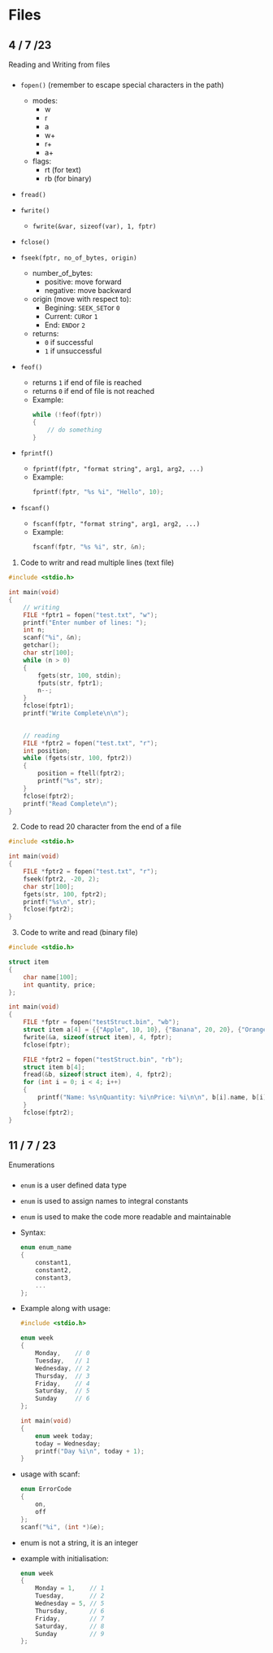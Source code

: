 # Files
## 4 / 7 /23

Reading and Writing from files

###
- `fopen()` (remember to escape special characters in the path)
    - modes:
        - w
        - r
        - a
        - w+
        - r+
        - a+
    - flags:
        - rt (for text)
        - rb (for binary)

- `fread()`
- `fwrite()`
   - `fwrite(&var, sizeof(var), 1, fptr)`
- `fclose()`
- `fseek(fptr, no_of_bytes, origin)`
    - number_of_bytes:
        - positive: move forward
        - negative: move backward
    - origin (move with respect to):
        - Begining: `SEEK_SET`or `0`
        - Current: `CUR`or `1`
        - End: `END`or `2` 
    - returns:
        - `0` if successful
        - `1` if unsuccessful   
- `feof()`
    - returns `1` if end of file is reached
    - returns `0` if end of file is not reached
    - Example:
        ```c
        while (!feof(fptr))
        {
            // do something
        }
        ```
- `fprintf()`
    - `fprintf(fptr, "format string", arg1, arg2, ...)`
    - Example:
        ```c
        fprintf(fptr, "%s %i", "Hello", 10);
        ```
- `fscanf()`
    - `fscanf(fptr, "format string", arg1, arg2, ...)`
    - Example:
        ```c
        fscanf(fptr, "%s %i", str, &n);
        ```

1. Code to writr and read multiple lines (text file)
```c
#include <stdio.h>

int main(void)
{
    // writing
    FILE *fptr1 = fopen("test.txt", "w");
    printf("Enter number of lines: ");
    int n;
    scanf("%i", &n);
    getchar();
    char str[100];
    while (n > 0)
    {
        fgets(str, 100, stdin);
        fputs(str, fptr1); 
        n--;
    }
    fclose(fptr1);
    printf("Write Complete\n\n");
    

    // reading
    FILE *fptr2 = fopen("test.txt", "r");
    int position;
    while (fgets(str, 100, fptr2))
    {
        position = ftell(fptr2);
        printf("%s", str);
    }
    fclose(fptr2);
    printf("Read Complete\n");
}
```

2. Code to read 20 character from the end of a file
```c
#include <stdio.h>

int main(void)
{
    FILE *fptr2 = fopen("test.txt", "r");
    fseek(fptr2, -20, 2);
    char str[100];
    fgets(str, 100, fptr2);
    printf("%s\n", str);
    fclose(fptr2);
}
```

3. Code to write and read (binary file)
```c
#include <stdio.h>

struct item
{
    char name[100];
    int quantity, price;
};

int main(void)
{
    FILE *fptr = fopen("testStruct.bin", "wb");
    struct item a[4] = {{"Apple", 10, 10}, {"Banana", 20, 20}, {"Orange", 30, 30}, {"Mango", 40, 40}};
    fwrite(&a, sizeof(struct item), 4, fptr);
    fclose(fptr);

    FILE *fptr2 = fopen("testStruct.bin", "rb");
    struct item b[4];
    fread(&b, sizeof(struct item), 4, fptr2);
    for (int i = 0; i < 4; i++)
    {
        printf("Name: %s\nQuantity: %i\nPrice: %i\n\n", b[i].name, b[i].quantity, b[i].price);
    }
    fclose(fptr2);
}
```


## 11 / 7 / 23
Enumerations

###
- `enum` is a user defined data type
- `enum` is used to assign names to integral constants
- `enum` is used to make the code more readable and maintainable

- Syntax:
    ```c
    enum enum_name
    {
        constant1,
        constant2,
        constant3,
        ...
    };
    ```
- Example along with usage:
    ```c
    #include <stdio.h>

    enum week
    {
        Monday,    // 0
        Tuesday,   // 1
        Wednesday, // 2
        Thursday,  // 3
        Friday,    // 4
        Saturday,  // 5
        Sunday     // 6
    };

    int main(void)
    {
        enum week today;
        today = Wednesday;
        printf("Day %i\n", today + 1);
    }
    ```
- usage with scanf:
    ```c
    enum ErrorCode
    {
        on,
        off
    };
    scanf("%i", (int *)&e);
    ```
- enum is not a string, it is an integer

- example with initialisation:
    ```c
    enum week
    {
        Monday = 1,    // 1
        Tuesday,       // 2
        Wednesday = 5, // 5
        Thursday,      // 6
        Friday,        // 7
        Saturday,      // 8
        Sunday         // 9
    };
    ```